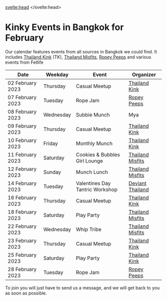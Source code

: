 

<svelte:head>
	<title>Past February 2023 Kinky Events in Bangkok</title>
	<meta name="description" content="Overview for February 2023 Kinky events, fetish play parties, learn shibari workshops, fetish stores and so much more in Bangkok" />
</svelte:head>

# Kinky Events in Bangkok for February

Our calendar features events from all sources in Bangkok we could find.
It includes [Thailand Kink](/communities/ThailandKink) (TK), [Thailand Misfits](/communities/ThailandMisfits), [Ropey Peeps](/communities/ThailandRopeyPeeps) and various events from Fetlife

| Date | Weekday | Event | Organizer |
| ----------- | ----------- | ----------- | ----------- |
| 02 February 2023 | Thursday | Casual Meetup | [Thailand Kink](/communities/ThailandKink) |
| 07 February 2023 | Tuesday | Rope Jam | [Ropey Peeps](/communities/ThailandRopeyPeeps) |
| 08 February 2023 | Wednesday | Subbie Munch | Mya |
| 09 February 2023 | Thursday | Casual Meetup | [Thailand Kink](/communities/ThailandKink) |
| 10 February 2023 | Friday | Monthly Munch | [Thailand Kink](/communities/ThailandKink) |
| 11 February 2023 | Saturday | Cookies & Bubbles Girl Lounge | [Thailand Misfits](/communities/ThailandMisfits) |
| 12 February 2023 | Sunday | Munch Lunch | [Thailand Misfits](/communities/ThailandMisfits) |
| 14 February 2023 | Tuesday | Valentines Day Tantric Workshop | [Deviant Thailand](/communities/DeviantThailand) 
| 16 February 2023 | Thursday | Casual Meetup | [Thailand Kink](/communities/ThailandKink) |
| 18 February 2023 | Saturday | Play Party | [Thailand Misfits](/communities/ThailandMisfits) |
| 22 February 2023 | Wednesday | Whip Tribe | [Thailand Misfits](/communities/ThailandMisfits) |
| 23 February 2023 | Thursday | Casual Meetup | [Thailand Kink](/communities/ThailandKink) |
| 25 February 2023 | Saturday | Play Party | [Thailand Kink](/communities/ThailandKink) |
| 28 February 2023 | Tuesday | Rope Jam | [Ropey Peeps](/communities/ThailandRopeyPeeps) |

To join you will just have to send us a message, and we will get back to you as soon as possible.

